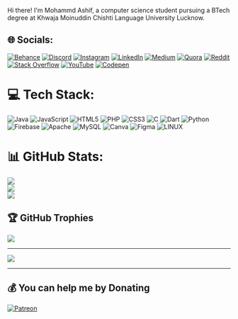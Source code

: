 Hi there! I'm Mohammd Ashif, a computer science student pursuing a BTech degree at Khwaja Moinuddin Chishti Language University Lucknow.



## 🌐 Socials:
[![Behance](https://img.shields.io/badge/Behance-1769ff?logo=behance&logoColor=white)](https://behance.net/MohammadAshif1001) [![Discord](https://img.shields.io/badge/Discord-%237289DA.svg?logo=discord&logoColor=white)](https://discord.gg/https://discord.gg/eGpzbWsS) [![Instagram](https://img.shields.io/badge/Instagram-%23E4405F.svg?logo=Instagram&logoColor=white)](https://instagram.com/1m.ashif) [![LinkedIn](https://img.shields.io/badge/LinkedIn-%230077B5.svg?logo=linkedin&logoColor=white)](https://linkedin.com/in/mohammad-ashif-cashjila) [![Medium](https://img.shields.io/badge/Medium-12100E?logo=medium&logoColor=white)](https://medium.com/@@mohammadashif1000) [![Quora](https://img.shields.io/badge/Quora-%23B92B27.svg?logo=Quora&logoColor=white)](https://quora.com/profile/Mohammad-Asif-1770) [![Reddit](https://img.shields.io/badge/Reddit-%23FF4500.svg?logo=Reddit&logoColor=white)](https://reddit.com/user/MohammadAshif1001) [![Stack Overflow](https://img.shields.io/badge/-Stackoverflow-FE7A16?logo=stack-overflow&logoColor=white)](https://stackoverflow.com/users/21906483) [![YouTube](https://img.shields.io/badge/YouTube-%23FF0000.svg?logo=YouTube&logoColor=white)](https://youtube.com/@codejila) [![Codepen](https://img.shields.io/badge/Codepen-000000?style=for-the-badge&logo=codepen&logoColor=white)](https://codepen.io/mohammadAshif) 

# 💻 Tech Stack:
![Java](https://img.shields.io/badge/java-%23ED8B00.svg?style=for-the-badge&logo=java&logoColor=white) ![JavaScript](https://img.shields.io/badge/javascript-%23323330.svg?style=for-the-badge&logo=javascript&logoColor=%23F7DF1E) ![HTML5](https://img.shields.io/badge/html5-%23E34F26.svg?style=for-the-badge&logo=html5&logoColor=white) ![PHP](https://img.shields.io/badge/php-%23777BB4.svg?style=for-the-badge&logo=php&logoColor=white) ![CSS3](https://img.shields.io/badge/css3-%231572B6.svg?style=for-the-badge&logo=css3&logoColor=white) ![C](https://img.shields.io/badge/c-%2300599C.svg?style=for-the-badge&logo=c&logoColor=white) ![Dart](https://img.shields.io/badge/dart-%230175C2.svg?style=for-the-badge&logo=dart&logoColor=white) ![Python](https://img.shields.io/badge/python-3670A0?style=for-the-badge&logo=python&logoColor=ffdd54) ![Firebase](https://img.shields.io/badge/firebase-%23039BE5.svg?style=for-the-badge&logo=firebase) ![Apache](https://img.shields.io/badge/apache-%23D42029.svg?style=for-the-badge&logo=apache&logoColor=white) ![MySQL](https://img.shields.io/badge/mysql-%2300f.svg?style=for-the-badge&logo=mysql&logoColor=white) ![Canva](https://img.shields.io/badge/Canva-%2300C4CC.svg?style=for-the-badge&logo=Canva&logoColor=white) 	![Figma](https://img.shields.io/badge/figma-%23F24E1E.svg?style=for-the-badge&logo=figma&logoColor=white) ![LINUX](https://img.shields.io/badge/Linux-FCC624?style=for-the-badge&logo=linux&logoColor=black)    


# 📊 GitHub Stats:
![](https://github-readme-stats.vercel.app/api?username=MohammadAshif1001&theme=dark&hide_border=false&include_all_commits=false&count_private=false)<br/>
![](https://github-readme-streak-stats.herokuapp.com/?user=MohammadAshif1001&theme=dark&hide_border=false)<br/>
![](https://github-readme-stats.vercel.app/api/top-langs/?username=MohammadAshif1001&theme=dark&hide_border=false&include_all_commits=false&count_private=false&layout=compact)

## 🏆 GitHub Trophies
![](https://github-profile-trophy.vercel.app/?username=MohammadAshif1001&theme=radical&no-frame=false&no-bg=true&margin-w=4)

---

[![](https://visitcount.itsvg.in/api?id=MohammadAshif1001&icon=0&color=0)](https://visitcount.itsvg.in)  

---

  ## 💰 You can help me by Donating
  [![Patreon](https://img.shields.io/badge/Patreon-F96854?style=for-the-badge&logo=patreon&logoColor=white)](https://patreon.com/CodeJila) 

  
<!--  -->
